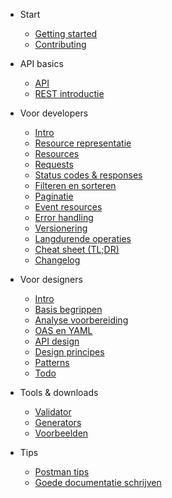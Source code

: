 <!-- docs/_sidebar.md -->

* Start
    * [Getting started](/README.md)
    * [Contributing](/content/contributing.md)

* API basics
    * [API](/content/common/api.md)
    * [REST introductie](/content/common/rest.md)

* Voor developers
    * [Intro](/content/developers/intro.md)
    * [Resource representatie](/content/developers/resource-representation.md)
    * [Resources](/content/developers/resources.md)
    * [Requests](/content/developers/request.md)
    * [Status codes & responses](/content/developers/statuscodes-response.md)
    * [Filteren en sorteren](/content/developers/filter-sort.md)
    * [Paginatie](/content/developers/paging.md)
    * [Event resources](/content/developers/event-resources.md)
    * [Error handling](/content/developers/error-handling.md)
    * [Versionering](/content/developers/versioning.md)
    * [Langdurende operaties](/content/developers/long-running.md)
    * [Cheat sheet (TL;DR)](/content/developers/cheat-sheet.md)
    * [Changelog](/content/developers/changelog.md)

* Voor designers

    * [Intro](/content/designers/intro.md)
    * [Basis begrippen](/content/designers/basic-concepts.md)
    * [Analyse voorbereiding](/content/designers/analysis.md)
    * [OAS en YAML](/content/designers/oas-yaml.md)
    * [API design](/content/designers/design.md)
    * [Design principes](/content/designers/principles.md)
    * [Patterns](/content/designers/patterns.md)
    * [Todo](/content/designers/todo.md)

* Tools & downloads

    * [Validator](/content/tools/validate.md)
    * [Generators](/content/tools/generators.md)
    * [Voorbeelden](/content/tools/examples.md)

* Tips

    * [Postman tips](/content/common/postman-tips.md)
    * [Goede documentatie schrijven](/content/common/swagger-docs.md)
    <!-- * [Glossary](/_glossary.md) -->

